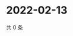 # 2022-02-13

共 0 条

<!-- BEGIN WEIBO -->
<!-- 最后更新时间 Sun Feb 13 2022 19:07:08 GMT+0800 (China Standard Time) -->

<!-- END WEIBO -->
